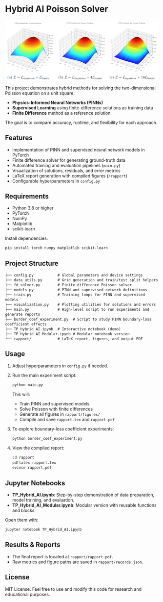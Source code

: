 # Hybrid AI Poisson Solver


![Illustration](image.png)

This project demonstrates hybrid methods for solving the two-dimensional Poisson equation on a unit square:

- **Physics-Informed Neural Networks (PINNs)**
- **Supervised Learning** using finite-difference solutions as training data
- **Finite Difference** method as a reference solution

The goal is to compare accuracy, runtime, and flexibility for each approach.

## Features

- Implementation of PINN and supervised neural network models in PyTorch
- Finite difference solver for generating ground-truth data
- Automated training and evaluation pipelines (`main.py`)
- Visualization of solutions, residuals, and error metrics
- LaTeX report generation with compiled figures (`/rapport`)
- Configurable hyperparameters in `config.py`

## Requirements

- Python 3.8 or higher
- PyTorch
- NumPy
- Matplotlib
- scikit-learn

Install dependencies:

```bash
pip install torch numpy matplotlib scikit-learn
```

## Project Structure

```
├── config.py           # Global parameters and device settings
├── data_utils.py       # Grid generation and train/test split helpers
├── fd_solver.py        # Finite-difference Poisson solver
├── models.py           # PINN and supervised network definitions
├── train.py            # Training loops for PINN and supervised models
├── visualization.py    # Plotting utilities for solutions and errors
├── main.py             # High-level script to run experiments and generate reports
├── border_coef_experiment.py  # Script to study PINN boundary-loss coefficient effects
├── TP_Hybrid_AI.ipynb  # Interactive notebook (demo)
├── TP_Hybrid_AI_Modular.ipynb # Modular notebook version
└── rapport/            # LaTeX report, figures, and output PDF
```

## Usage

1. Adjust hyperparameters in `config.py` if needed.
2. Run the main experiment script:

   ```bash
   python main.py
   ```

   This will:
   - Train PINN and supervised models
   - Solve Poisson with finite differences
   - Generate all figures in `rapport/figures/`
   - Compile and save `rapport.tex` and `rapport.pdf`

3. To explore boundary-loss coefficient experiments:

   ```bash
   python border_coef_experiment.py
   ```

4. View the compiled report:

   ```bash
   cd rapport
   pdflatex rapport.tex
   evince rapport.pdf
   ```

## Jupyter Notebooks

- **TP_Hybrid_AI.ipynb**: Step-by-step demonstration of data preparation, model training, and evaluation.
- **TP_Hybrid_AI_Modular.ipynb**: Modular version with reusable functions and blocks.

Open them with:

```bash
jupyter notebook TP_Hybrid_AI.ipynb
```

## Results & Reports

- The final report is located at `rapport/rapport.pdf`.
- Raw metrics and figure paths are saved in `rapport/records.json`.

## License

MIT License. Feel free to use and modify this code for research and educational purposes.
